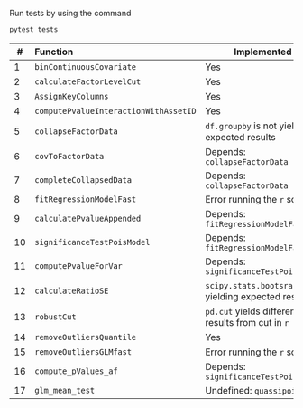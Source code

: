 Run tests by using the command

```bash
pytest tests
```

| #  | Function                              | Implemented                                          | Test |
|----|:--------------------------------------|------------------------------------------------------|------|
| 1  | `binContinuousCovariate`              | Yes                                                  | Yes  |
| 2  | `calculateFactorLevelCut`             | Yes                                                  | Yes  |
| 3  | `AssignKeyColumns`                    | Yes                                                  | Yes  |
| 4  | `computePvalueInteractionWithAssetID` | Yes                                                  | Yes  |
| 5  | `collapseFactorData`                  | `df.groupby` is not yielding expected results        | Yes  |
| 6  | `covToFactorData`                     | Depends: `collapseFactorData`                        | No   |
| 7  | `completeCollapsedData`               | Depends: `collapseFactorData`                        | No   |
| 8  | `fitRegressionModelFast`              | Error running the `r` script                           | No   |
| 9  | `calculatePvalueAppended`             | Depends: `fitRegressionModelFast`                    | No   |
| 10 | `significanceTestPoisModel`           | Depends: `fitRegressionModelFast`                    | No   |
| 11 | `computePvalueForVar`                 | Depends: `significanceTestPoisModel`                 | No   |
| 12 | `calculateRatioSE`                    | `scipy.stats.bootsrap` not yielding expected results | No   |
| 13 | `robustCut`                           | `pd.cut` yields different results from cut in `r`    | Yes  |
| 14 | `removeOutliersQuantile`              | Yes                                                  | Yes  |
| 15 | `removeOutliersGLMfast`               | Error running the `r` script                         | No   |
| 16 | `compute_pValues_af`                  | Depends: `significanceTestPoisModel`                 | No   |
| 17 | `glm_mean_test`                       | Undefined: `quassipoisson`                           | No   |
